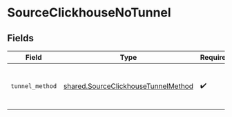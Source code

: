 # SourceClickhouseNoTunnel


## Fields

| Field                                                                                      | Type                                                                                       | Required                                                                                   | Description                                                                                |
| ------------------------------------------------------------------------------------------ | ------------------------------------------------------------------------------------------ | ------------------------------------------------------------------------------------------ | ------------------------------------------------------------------------------------------ |
| `tunnel_method`                                                                            | [shared.SourceClickhouseTunnelMethod](../../models/shared/sourceclickhousetunnelmethod.md) | :heavy_check_mark:                                                                         | No ssh tunnel needed to connect to database                                                |